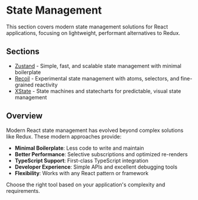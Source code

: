 # State Management

This section covers modern state management solutions for React applications, focusing on lightweight, performant alternatives to Redux.

## Sections

- [Zustand](zustand.md) - Simple, fast, and scalable state management with minimal boilerplate
- [Recoil](recoil.md) - Experimental state management with atoms, selectors, and fine-grained reactivity
- [XState](xstate.md) - State machines and statecharts for predictable, visual state management

## Overview

Modern React state management has evolved beyond complex solutions like Redux. These modern approaches provide:

- **Minimal Boilerplate**: Less code to write and maintain
- **Better Performance**: Selective subscriptions and optimized re-renders
- **TypeScript Support**: First-class TypeScript integration
- **Developer Experience**: Simple APIs and excellent debugging tools
- **Flexibility**: Works with any React pattern or framework

Choose the right tool based on your application's complexity and requirements.
